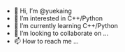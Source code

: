 - 👋 Hi, I’m @yuekaing
- 👀 I’m interested in C++/Python
- 🌱 I’m currently learning C++/Python
- 💞️ I’m looking to collaborate on ...
- 📫 How to reach me ...

<!---
yuekaing/yuekaing is a ✨ special ✨ repository because its `README.md` (this file) appears on your GitHub profile.
You can click the Preview link to take a look at your changes.
--->
